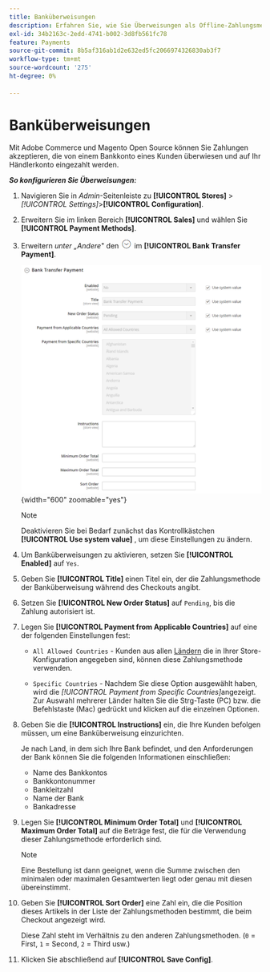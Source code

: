 ```yaml
---
title: Banküberweisungen
description: Erfahren Sie, wie Sie Überweisungen als Offline-Zahlungsmethode in Ihrem Geschäft einrichten.
exl-id: 34b2163c-2edd-4741-b002-3d8fb561fc78
feature: Payments
source-git-commit: 8b5af316ab1d2e632ed5fc2066974326830ab3f7
workflow-type: tm+mt
source-wordcount: '275'
ht-degree: 0%

---
```


# Banküberweisungen

Mit Adobe Commerce und Magento Open Source können Sie Zahlungen akzeptieren, die von einem Bankkonto eines Kunden überwiesen und auf Ihr Händlerkonto eingezahlt werden.

**_So konfigurieren Sie Überweisungen:_**

1. Navigieren Sie in _Admin_-Seitenleiste zu **[!UICONTROL Stores]** > _[!UICONTROL Settings]_>**[!UICONTROL Configuration]**.

1. Erweitern Sie im linken Bereich **[!UICONTROL Sales]** und wählen Sie **[!UICONTROL Payment Methods]**.

1. Erweitern _unter „Andere_&quot; den ![Erweiterungsselektor](../assets/icon-display-expand.png) im **[!UICONTROL Bank Transfer Payment]**.

   ![Banküberweisung](../configuration-reference/sales/assets/payment-methods-bank-transfer-payment.png){width="600" zoomable="yes"}

   >[!NOTE]
   >
   >Deaktivieren Sie bei Bedarf zunächst das Kontrollkästchen **[!UICONTROL Use system value]** , um diese Einstellungen zu ändern.

1. Um Banküberweisungen zu aktivieren, setzen Sie **[!UICONTROL Enabled]** auf `Yes`.

1. Geben Sie **[!UICONTROL Title]** einen Titel ein, der die Zahlungsmethode der Banküberweisung während des Checkouts angibt.

1. Setzen Sie **[!UICONTROL New Order Status]** auf `Pending`, bis die Zahlung autorisiert ist.

1. Legen Sie **[!UICONTROL Payment from Applicable Countries]** auf eine der folgenden Einstellungen fest:

   - `All Allowed Countries` - Kunden aus allen [Ländern](../getting-started/store-details.md#country-options) die in Ihrer Store-Konfiguration angegeben sind, können diese Zahlungsmethode verwenden.

   - `Specific Countries` - Nachdem Sie diese Option ausgewählt haben, wird die _[!UICONTROL Payment from Specific Countries]_&#x200B;angezeigt. Zur Auswahl mehrerer Länder halten Sie die Strg-Taste (PC) bzw. die Befehlstaste (Mac) gedrückt und klicken auf die einzelnen Optionen.

1. Geben Sie die **[!UICONTROL Instructions]** ein, die Ihre Kunden befolgen müssen, um eine Banküberweisung einzurichten.

   Je nach Land, in dem sich Ihre Bank befindet, und den Anforderungen der Bank können Sie die folgenden Informationen einschließen:

   - Name des Bankkontos
   - Bankkontonummer
   - Bankleitzahl
   - Name der Bank
   - Bankadresse

1. Legen Sie **[!UICONTROL Minimum Order Total]** und **[!UICONTROL Maximum Order Total]** auf die Beträge fest, die für die Verwendung dieser Zahlungsmethode erforderlich sind.

   >[!NOTE]
   >
   >Eine Bestellung ist dann geeignet, wenn die Summe zwischen den minimalen oder maximalen Gesamtwerten liegt oder genau mit diesen übereinstimmt.

1. Geben Sie **[!UICONTROL Sort Order]** eine Zahl ein, die die Position dieses Artikels in der Liste der Zahlungsmethoden bestimmt, die beim Checkout angezeigt wird.

   Diese Zahl steht im Verhältnis zu den anderen Zahlungsmethoden. (`0` = First, `1` = Second, `2` = Third usw.)

1. Klicken Sie abschließend auf **[!UICONTROL Save Config]**.

